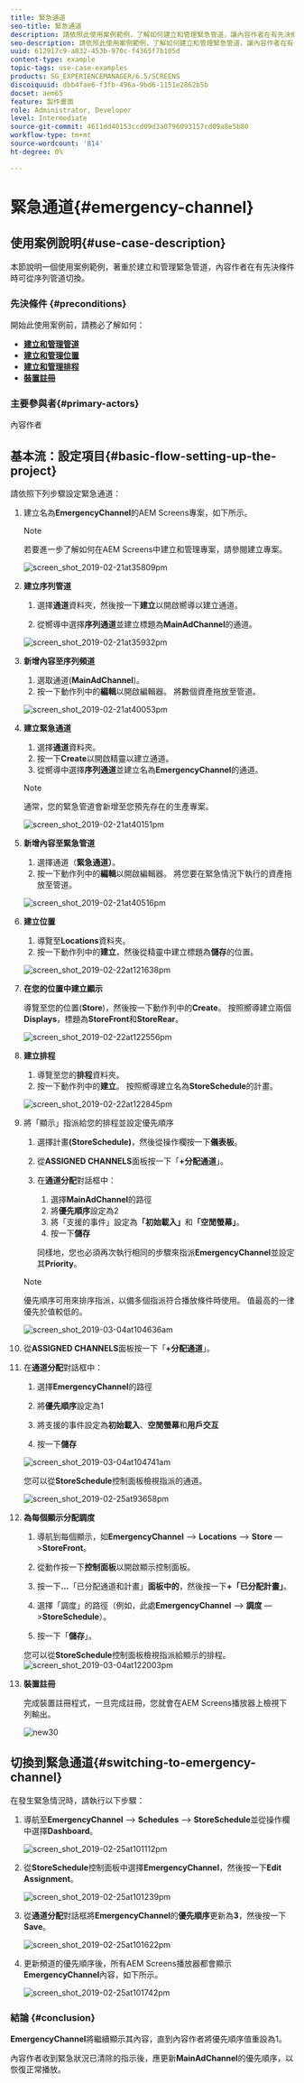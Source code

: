 ```yaml
---
title: 緊急通道
seo-title: 緊急通道
description: 請依照此使用案例範例，了解如何建立和管理緊急管道，讓內容作者在有先決條件時，可從序列管道切換。
seo-description: 請依照此使用案例範例，了解如何建立和管理緊急管道，讓內容作者在有先決條件時，可從序列管道切換。
uuid: 612917c9-a832-453b-970c-f4365f7b105d
content-type: example
topic-tags: use-case-examples
products: SG_EXPERIENCEMANAGER/6.5/SCREENS
discoiquuid: dbb4fae6-f3fb-496a-9bd6-1151e2862b5b
docset: aem65
feature: 製作畫面
role: Administrator, Developer
level: Intermediate
source-git-commit: 4611dd40153ccd09d3a0796093157cd09a8e5b80
workflow-type: tm+mt
source-wordcount: '814'
ht-degree: 0%

---
```



# 緊急通道{#emergency-channel}

## 使用案例說明{#use-case-description}

本節說明一個使用案例範例，著重於建立和管理緊急管道，內容作者在有先決條件時可從序列管道切換。

### 先決條件 {#preconditions}

開始此使用案例前，請務必了解如何：

* **[建立和管理管道](managing-channels.md)**
* **[建立和管理位置](managing-locations.md)**
* **[建立和管理排程](managing-schedules.md)**
* **[裝置註冊](device-registration.md)**

### 主要參與者{#primary-actors}

內容作者

## 基本流：設定項目{#basic-flow-setting-up-the-project}

請依照下列步驟設定緊急通道：

1. 建立名為&#x200B;**EmergencyChannel**&#x200B;的AEM Screens專案，如下所示。

   >[!NOTE]
   >若要進一步了解如何在AEM Screens中建立和管理專案，請參閱建立專案。

   ![screen_shot_2019-02-21at35809pm](assets/screen_shot_2019-02-21at35809pm.png)

1. **建立序列管道**

   1. 選擇&#x200B;**通道**&#x200B;資料夾，然後按一下&#x200B;**建立**&#x200B;以開啟嚮導以建立通道。

   1. 從嚮導中選擇&#x200B;**序列通道**&#x200B;並建立標題為&#x200B;**MainAdChannel**&#x200B;的通道。

   ![screen_shot_2019-02-21at35932pm](assets/screen_shot_2019-02-21at35932pm.png)

1. **新增內容至序列頻道**

   1. 選取通道(**MainAdChannel**)。
   1. 按一下動作列中的&#x200B;**編輯**&#x200B;以開啟編輯器。 將數個資產拖放至管道。

   ![screen_shot_2019-02-21at40053pm](assets/screen_shot_2019-02-21at40053pm.png)

1. **建立緊急通道**

   1. 選擇&#x200B;**通道**&#x200B;資料夾。
   1. 按一下&#x200B;**Create**&#x200B;以開啟精靈以建立通道。
   1. 從嚮導中選擇&#x200B;**序列通道**&#x200B;並建立名為&#x200B;**EmergencyChannel**&#x200B;的通道。

   >[!NOTE]
   >
   >通常，您的緊急管道會新增至您預先存在的生產專案。

   ![screen_shot_2019-02-21at40151pm](assets/screen_shot_2019-02-21at40151pm.png)

1. **新增內容至緊急管道**

   1. 選擇通道（**緊急通道）**。
   1. 按一下動作列中的&#x200B;**編輯**&#x200B;以開啟編輯器。 將您要在緊急情況下執行的資產拖放至管道。

   ![screen_shot_2019-02-21at40516pm](assets/screen_shot_2019-02-21at40516pm.png)

1. **建立位置**

   1. 導覽至&#x200B;**Locations**&#x200B;資料夾。
   1. 按一下動作列中的&#x200B;**建立**，然後從精靈中建立標題為&#x200B;**儲存**&#x200B;的位置。

   ![screen_shot_2019-02-22at121638pm](assets/screen_shot_2019-02-22at121638pm.png)

1. **在您的位置中建立顯示**

   導覽至您的位置(**Store**)，然後按一下動作列中的&#x200B;**Create**。 按照嚮導建立兩個&#x200B;**Displays**，標題為&#x200B;**StoreFront**&#x200B;和&#x200B;**StoreRear**。

   ![screen_shot_2019-02-22at122556pm](assets/screen_shot_2019-02-22at122556pm.png)

1. **建立排程**

   1. 導覽至您的&#x200B;**排程**&#x200B;資料夾。
   1. 按一下動作列中的&#x200B;**建立**。 按照嚮導建立名為&#x200B;**StoreSchedule**&#x200B;的計畫。

   ![screen_shot_2019-02-22at122845pm](assets/screen_shot_2019-02-22at122845pm.png)

1. 將「顯示」指派給您的排程並設定優先順序

   1. 選擇計畫&#x200B;**(StoreSchedule)**，然後從操作欄按一下&#x200B;**儀表板**。

   1. 從&#x200B;**ASSIGNED CHANNELS**&#x200B;面板按一下「**+分配通道**」。

   1. 在&#x200B;**通道分配**&#x200B;對話框中：

      1. 選擇&#x200B;**MainAdChannel**&#x200B;的路徑
      1. 將&#x200B;**優先順序**&#x200B;設定為2
      1. 將「支援的事件」設定為&#x200B;**「初始載入」**&#x200B;和&#x200B;**「空閒螢幕」**。
      1. 按一下&#x200B;**儲存**

      同樣地，您也必須再次執行相同的步驟來指派&#x200B;**EmergencyChannel**&#x200B;並設定其&#x200B;**Priority**。
   >[!NOTE]
   >
   >優先順序可用來排序指派，以備多個指派符合播放條件時使用。 值最高的一律優先於值較低的。

   ![screen_shot_2019-03-04at104636am](assets/screen_shot_2019-03-04at104636am.png)

1. 從&#x200B;**ASSIGNED CHANNELS**&#x200B;面板按一下「**+分配通道**」。

1. 在&#x200B;**通道分配**&#x200B;對話框中：

   1. 選擇&#x200B;**EmergencyChannel**&#x200B;的路徑
   1. 將&#x200B;**優先順序**&#x200B;設定為1

   1. 將支援的事件設定為&#x200B;**初始載入**、**空閒螢幕**&#x200B;和&#x200B;**用戶交互**

   1. 按一下&#x200B;**儲存**

   ![screen_shot_2019-03-04at104741am](assets/screen_shot_2019-03-04at104741am.png)

   您可以從&#x200B;**StoreSchedule**&#x200B;控制面板檢視指派的通道。

   ![screen_shot_2019-02-25at93658pm](assets/screen_shot_2019-02-25at93658pm.png)

1. **為每個顯示分配調度**

   1. 導航到每個顯示，如&#x200B;**EmergencyChannel** —> **Locations** —> **Store** —>**StoreFront**。

   1. 從動作按一下&#x200B;**控制面板**&#x200B;以開啟顯示控制面板。
   1. 按一下&#x200B;**...**「已分配通道和計畫」**面板中的**，然後按一下&#x200B;**+「已分配計畫」**。

   1. 選擇「調度」的路徑（例如，此處&#x200B;**EmergencyChannel** —> **調度** —>**StoreSchedule**）。

   1. 按一下「**儲存**」。

   您可以從&#x200B;**StoreSchedule**控制面板檢視指派給顯示的排程。
   ![screen_shot_2019-03-04at122003pm](assets/screen_shot_2019-03-04at122003pm.png)

1. **裝置註冊**

   完成裝置註冊程式，一旦完成註冊，您就會在AEM Screens播放器上檢視下列輸出。

   ![new30](assets/new30.gif)

## 切換到緊急通道{#switching-to-emergency-channel}

在發生緊急情況時，請執行以下步驟：

1. 導航至&#x200B;**EmergencyChannel** —> **Schedules** —> **StoreSchedule**&#x200B;並從操作欄中選擇&#x200B;**Dashboard**。

   ![screen_shot_2019-02-25at101112pm](assets/screen_shot_2019-02-25at101112pm.png)

1. 從&#x200B;**StoreSchedule**&#x200B;控制面板中選擇&#x200B;**EmergencyChannel**，然後按一下&#x200B;**Edit Assignment**。

   ![screen_shot_2019-02-25at101239pm](assets/screen_shot_2019-02-25at101239pm.png)

1. 從&#x200B;**通道分配**&#x200B;對話框將&#x200B;**EmergencyChannel**&#x200B;的&#x200B;**優先順序**&#x200B;更新為&#x200B;**3**，然後按一下&#x200B;**Save**。

   ![screen_shot_2019-02-25at101622pm](assets/screen_shot_2019-02-25at101622pm.png)

1. 更新頻道的優先順序後，所有AEM Screens播放器都會顯示&#x200B;**EmergencyChannel**&#x200B;內容，如下所示。

   ![screen_shot_2019-02-25at101742pm](assets/screen_shot_2019-02-25at101742pm.png)

### 結論 {#conclusion}

**EmergencyChannel**&#x200B;將繼續顯示其內容，直到內容作者將優先順序值重設為1。

內容作者收到緊急狀況已清除的指示後，應更新&#x200B;**MainAdChannel**&#x200B;的優先順序，以恢復正常播放。
